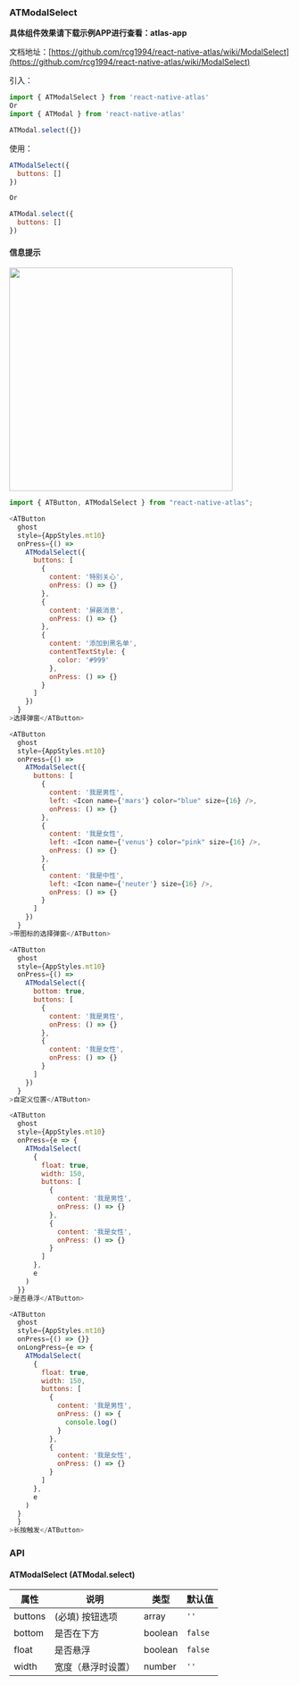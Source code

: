 ### ATModalSelect

**具体组件效果请下载示例APP进行查看：atlas-app**

文档地址：[https://github.com/rcg1994/react-native-atlas/wiki/ModalSelect](https://github.com/rcg1994/react-native-atlas/wiki/ModalSelect)

引入：

```javascript
import { ATModalSelect } from 'react-native-atlas'
Or
import { ATModal } from 'react-native-atlas'

ATModal.select({})
```

使用：

```javascript
ATModalSelect({
  buttons: []
})

Or

ATModal.select({
  buttons: []
})
```

#### 信息提示

<img src="https://github.com/rcg1994/light/raw/master/images/atals/modal-select.gif" width="400"/>

```javascript
import { ATButton, ATModalSelect } from "react-native-atlas";

<ATButton
  ghost
  style={AppStyles.mt10}
  onPress={() =>
    ATModalSelect({
      buttons: [
        {
          content: '特别关心',
          onPress: () => {}
        },
        {
          content: '屏蔽消息',
          onPress: () => {}
        },
        {
          content: '添加到黑名单',
          contentTextStyle: {
            color: '#999'
          },
          onPress: () => {}
        }
      ]
    })
  }
>选择弹窗</ATButton>

<ATButton
  ghost
  style={AppStyles.mt10}
  onPress={() =>
    ATModalSelect({
      buttons: [
        {
          content: '我是男性',
          left: <Icon name={'mars'} color="blue" size={16} />,
          onPress: () => {}
        },
        {
          content: '我是女性',
          left: <Icon name={'venus'} color="pink" size={16} />,
          onPress: () => {}
        },
        {
          content: '我是中性',
          left: <Icon name={'neuter'} size={16} />,
          onPress: () => {}
        }
      ]
    })
  }
>带图标的选择弹窗</ATButton>

<ATButton
  ghost
  style={AppStyles.mt10}
  onPress={() =>
    ATModalSelect({
      bottom: true,
      buttons: [
        {
          content: '我是男性',
          onPress: () => {}
        },
        {
          content: '我是女性',
          onPress: () => {}
        }
      ]
    })
  }
>自定义位置</ATButton>

<ATButton
  ghost
  style={AppStyles.mt10}
  onPress={e => {
    ATModalSelect(
      {
        float: true,
        width: 150,
        buttons: [
          {
            content: '我是男性',
            onPress: () => {}
          },
          {
            content: '我是女性',
            onPress: () => {}
          }
        ]
      },
      e
    )
  }}
>是否悬浮</ATButton>

<ATButton
  ghost
  style={AppStyles.mt10}
  onPress={() => {}}
  onLongPress={e => {
    ATModalSelect(
      {
        float: true,
        width: 150,
        buttons: [
          {
            content: '我是男性',
            onPress: () => {
              console.log()
            }
          },
          {
            content: '我是女性',
            onPress: () => {}
          }
        ]
      },
      e
    )
  }
  }
>长按触发</ATButton>

```

### API

#### ATModalSelect (ATModal.select)


| 属性  | 说明         | 类型           | 默认值  |
| ----- | ------------ | -------------- | ------- |
| buttons | (必填) 按钮选项      |  array         | `''`  |
| bottom | 是否在下方      |  boolean         | `false`  |
| float | 是否悬浮      |  boolean         | `false`  |
| width | 宽度（悬浮时设置）     |  number         | `''`  |


